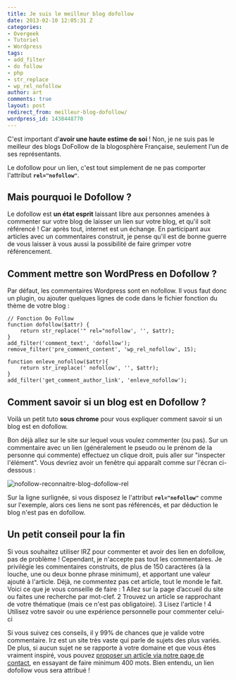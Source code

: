 ```yaml
---
title: Je suis le meilleur blog dofollow
date: 2013-02-10 12:05:31 Z
categories:
- Overgeek
- Tutoriel
- Wordpress
tags:
- add_filter
- do follow
- php
- str_replace
- wp_rel_nofollow
author: art
comments: true
layout: post
redirect_from: meilleur-blog-dofollow/
wordpress_id: 1438448770
---
```


C'est important d'**avoir une haute estime de soi** ! Non, je ne suis pas le meilleur des blogs DoFollow de la blogosphère Française, seulement l'un de ses représentants.

Le dofollow pour un lien, c'est tout simplement de ne pas comporter l'attribut **`rel="nofollow"`**.



## Mais pourquoi le Dofollow ?



Le dofollow est **un état esprit** laissant libre aux personnes amenées à commenter sur votre blog de laisser un lien sur votre blog, et qu'il soit référencé ! Car après tout, internet est un échange. En participant aux articles avec un commentaires construit, je pense qu'il est de bonne guerre de vous laisser à vous aussi la possibilité de faire grimper votre référencement.



## Comment mettre son WordPress en Dofollow ?



Par défaut, les commentaires Wordpress sont en nofollow. Il vous faut donc un plugin, ou ajouter quelques lignes de code dans le fichier fonction du thème de votre blog :



    // Fonction Do Follow
    function dofollow($attr) {
        return str_replace('" rel="nofollow', '', $attr);
    }
    add_filter('comment_text', 'dofollow');
    remove_filter('pre_comment_content', 'wp_rel_nofollow', 15);

    function enleve_nofollow($attr){
        return str_ireplace(' nofollow', '', $attr);
    }
    add_filter('get_comment_author_link', 'enleve_nofollow');





## Comment savoir si un blog est en Dofollow ?



Voilà un petit tuto **sous chrome** pour vous expliquer comment savoir si un blog est en dofollow.

Bon déjà allez sur le site sur lequel vous voulez commenter (ou pas). Sur un commentaire avec un lien (généralement le pseudo ou le prénom de la personne qui commente) effectuez un clique droit, puis aller sur "inspecter l'élément". Vous devriez avoir un fenêtre qui apparaît comme sur l'écran ci-dessous :

<img alt="nofollow-reconnaitre-blog-dofollow-rel" data-src="https://static.irz.fr/2013/02/nofollow-reconnaitre-blog-dofollow-rel.png" src="https://static.irz.fr/thumb.php?size=<100&crop=0&src=https://static.irz.fr/2013/02/nofollow-reconnaitre-blog-dofollow-rel.png" />

Sur la ligne surlignée, si vous disposez le l'attribut **`rel="nofollow"`** comme sur l'exemple, alors ces liens ne sont pas référencés, et par déduction le blog n'est pas en dofollow.



## Un petit conseil pour la fin



Si vous souhaitez utiliser IRZ pour commenter et avoir des lien en dofollow, pas de problème ! Cependant, je n'accepte pas tout les commentaires. Je privilégie les commentaires construits, de plus de 150 caractères (à la louche, une ou deux bonne phrase minimum), et apportant une valeur ajouté à l'article. Déjà, ne commentez pas cet article, tout le monde le fait. Voici ce que je vous conseille de faire :
1 Allez sur la page d’accueil du site ou faites une recherche par mot-clef.
2 Trouvez un article se rapprochant de votre thématique (mais ce n'est pas obligatoire).
3 Lisez l'article !
4 Utilisez votre savoir ou une expérience personnelle pour commenter celui-ci



Si vous suivez ces conseils, il y 99% de chances que je valide votre commentaire. Irz est un site très vaste qui parle de sujets des plus variés. De plus, si aucun sujet ne se rapporte à votre domaine et que vous êtes vraiment inspiré, vous pouvez [proposer un article via notre page de contact](https://irz.fr/contact), en essayant de faire minimum 400 mots. Bien entendu, un lien dofollow vous sera attribué !
